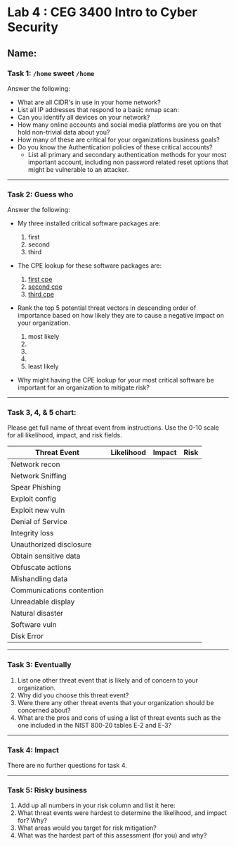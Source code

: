 # Lab 4 : CEG 3400 Intro to Cyber Security

## Name:

### Task 1: `/home` sweet `/home`

Answer the following:

* What are all CIDR's in use in your home network?
* List all IP addresses that respond to a basic nmap scan: 
* Can you identify all devices on your network?
* How many online accounts and social media platforms are you on
  that hold non-trivial data about you?
* How many of these are critical for your organizations business goals?
* Do you know the Authentication policies of these critical accounts?
  * List all primary and secondary authentication methods for your most 
    important account, including non password related  reset options 
    that might be vulnerable to an attacker. 

---

### Task 2: Guess who

Answer the following:

* My three installed critical software packages are:
  1. first
  2. second
  3. third

* The CPE lookup for these software packages are:
  1. [first cpe](www.first.com)
  2. [second cpe](second.com) 
  3. [third cpe](thrid.com)

* Rank the top 5 potential threat vectors in descending order of importance
  based on how likely they are to cause a negative impact on your organization.
  1. most likely
  2. 
  3. 
  4. 
  5. least likely

* Why might having the CPE lookup for your most critical software be important
  for an organization to mitigate risk?

---

### Task 3, 4, & 5 chart:

Please get full name of threat event from instructions.  Use the 0-10 scale 
for all likelihood, impact, and risk fields.

| **Threat Event**        | **Likelihood** | **Impact** | **Risk** |
| ---                     | ---            | ---        | ---      |
| Network recon           |                |            |          |
| Network Sniffing        |                |            |          |
| Spear Phishing          |                |            |          |
| Exploit config          |                |            |          |
| Exploit new vuln        |                |            |          |
| Denial of Service       |                |            |          |
| Integrity loss          |                |            |          |
| Unauthorized disclosure |                |            |          |
| Obtain sensitive data   |                |            |          |
| Obfuscate actions       |                |            |          |
| Mishandling data        |                |            |          |
| Communications contention |                |            |          |
| Unreadable display      |                |            |          |
| Natural disaster        |                |            |          |
| Software vuln           |                |            |          |
| Disk Error              |                |            |          |

---

### Task 3: Eventually

1. List one other threat event that is likely and of concern to your organization.
2. Why did you choose this threat event?
3. Were there any other threat events that your organization should be concerned about?  
4. What are the pros and cons of using a list of threat events such as the one included
   in the NIST 800-20 tables E-2 and E-3?

---

### Task 4: Impact

There are no further questions for task 4.

---

### Task 5: Risky business

1. Add up all numbers in your risk column and list it here:
2. What threat events were hardest to determine the likelihood, and impact for? Why?
3. What areas would you target for risk mitigation?
4. What was the hardest part of this assessment (for you) and why?



